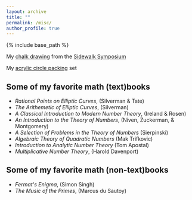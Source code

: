 ```yaml
---
layout: archive
title: ""
permalink: /misc/
author_profile: true
---
```


{% include base_path %}

My [chalk drawing](/files/SSCircles1.jpg) from the <a href="https://www.colorado.edu/urop/outreach/events/honors-sidewalk-symposium">Sidewalk Symposium</a>

My [acrylic circle packing](/files.circles.jpg) set

## Some of my favorite math (text)books
  * _Rational Points on Elliptic Curves_, (Silverman & Tate)
  * _The Arithemetic of Elliptic Curves_, (Silverman)
  * _A Classical Introduction to Modern Number Theory_, (Ireland & Rosen)
  * _An Introduction to the Theory of Numbers_, (Niven, Zuckerman, & Montgomery)
  * _A Selection of Problems in the Theory of Numbers_ (Sierpinski)
  * _Algebraic Theory of Quadratic Numbers_ (Mak Trifkovic)
  * _Introduction to Analytic Number Theory_ (Tom Apostal)
  * _Multiplicative Number Theory_, (Harold Davenport)

## Some of my favorite math (non-text)books
  * _Fermat's Enigma_, (Simon Singh)
  * _The Music of the Primes_, (Marcus du Sautoy) 
